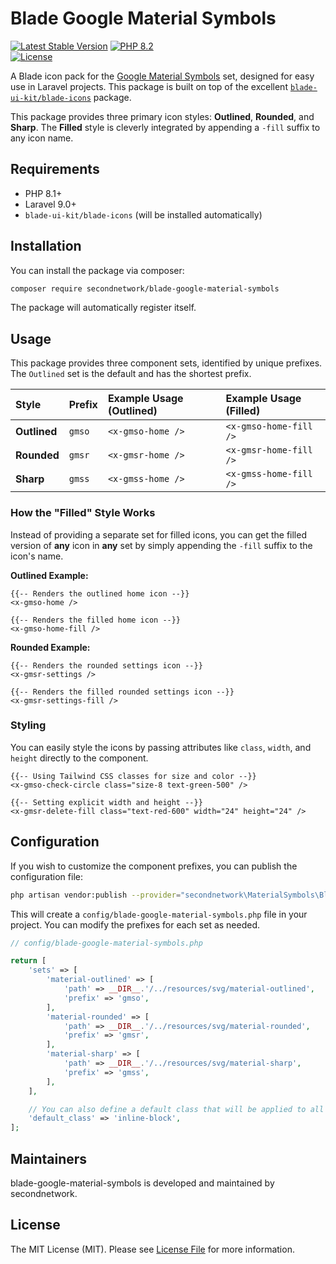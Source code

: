 # Blade Google Material Symbols

[![Latest Stable Version](https://img.shields.io/packagist/v/secondnetwork/blade-google-material-symbols.svg?style=for-the-badge&labelColor=eb4432&color=1A2A2C)](https://github.com/secondnetwork/blade-google-material-symbols)
[![PHP 8.2](https://img.shields.io/badge/v8.2-999999?style=for-the-badge&label=PHP&labelColor=777BB4&color=1A2A2C)](https://php.com)		
[![License](https://img.shields.io/github/license/secondnetwork/blade-google-material-symbols?style=for-the-badge)](https://github.com/secondnetwork/blade-google-material-symbols/blob/main/LICENSE.md)

A Blade icon pack for the [Google Material Symbols](https://fonts.google.com/icons) set, designed for easy use in Laravel projects. This package is built on top of the excellent [`blade-ui-kit/blade-icons`](https://github.com/blade-ui-kit/blade-icons) package.

This package provides three primary icon styles: **Outlined**, **Rounded**, and **Sharp**. The **Filled** style is cleverly integrated by appending a `-fill` suffix to any icon name.

## Requirements

- PHP 8.1+
- Laravel 9.0+
- `blade-ui-kit/blade-icons` (will be installed automatically)

## Installation

You can install the package via composer:

```bash
composer require secondnetwork/blade-google-material-symbols
```

The package will automatically register itself.

## Usage

This package provides three component sets, identified by unique prefixes. The `Outlined` set is the default and has the shortest prefix.

| Style     | Prefix    | Example Usage (Outlined)        | Example Usage (Filled)            |
| :-------- | :-------- | :------------------------------ | :-------------------------------- |
| **Outlined**  | `gmso`     | `<x-gmso-home />`           | `<x-gmso-home-fill />`        |
| **Rounded**   | `gmsr`   | `<x-gmsr-home />`         | `<x-gmsr-home-fill />`      |
| **Sharp**     | `gmss`   | `<x-gmss-home />`         | `<x-gmss-home-fill />`      |

### How the "Filled" Style Works

Instead of providing a separate set for filled icons, you can get the filled version of **any** icon in **any** set by simply appending the `-fill` suffix to the icon's name.

**Outlined Example:**
```blade
{{-- Renders the outlined home icon --}}
<x-gmso-home />

{{-- Renders the filled home icon --}}
<x-gmso-home-fill />
```

**Rounded Example:**
```blade
{{-- Renders the rounded settings icon --}}
<x-gmsr-settings />

{{-- Renders the filled rounded settings icon --}}
<x-gmsr-settings-fill />
```

### Styling

You can easily style the icons by passing attributes like `class`, `width`, and `height` directly to the component.

```blade
{{-- Using Tailwind CSS classes for size and color --}}
<x-gmso-check-circle class="size-8 text-green-500" />

{{-- Setting explicit width and height --}}
<x-gmsr-delete-fill class="text-red-600" width="24" height="24" />
```

## Configuration

If you wish to customize the component prefixes, you can publish the configuration file:

```bash
php artisan vendor:publish --provider="secondnetwork\MaterialSymbols\BladeMaterialSymbolsServiceProvider"
```

This will create a `config/blade-google-material-symbols.php` file in your project. You can modify the prefixes for each set as needed.

```php
// config/blade-google-material-symbols.php

return [
    'sets' => [
        'material-outlined' => [
            'path' => __DIR__.'/../resources/svg/material-outlined',
            'prefix' => 'gmso',
        ],
        'material-rounded' => [
            'path' => __DIR__.'/../resources/svg/material-rounded',
            'prefix' => 'gmsr',
        ],
        'material-sharp' => [
            'path' => __DIR__.'/../resources/svg/material-sharp',
            'prefix' => 'gmss',
        ],
    ],

    // You can also define a default class that will be applied to all icons.
    'default_class' => 'inline-block',
];
```

## Maintainers

blade-google-material-symbols is developed and maintained by secondnetwork.

## License

The MIT License (MIT). Please see [License File](LICENSE.md) for more information.